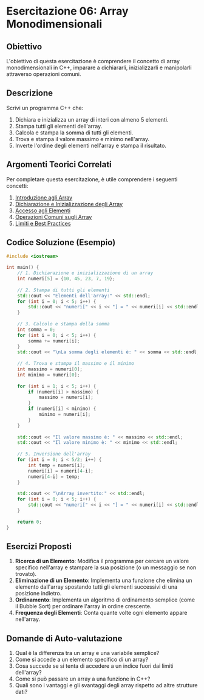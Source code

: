# Esercitazione 06: Array Monodimensionali

## Obiettivo

L'obiettivo di questa esercitazione è comprendere il concetto di array monodimensionali in C++, imparare a dichiararli, inizializzarli e manipolarli attraverso operazioni comuni.

## Descrizione

Scrivi un programma C++ che:
1. Dichiara e inizializza un array di interi con almeno 5 elementi.
2. Stampa tutti gli elementi dell'array.
3. Calcola e stampa la somma di tutti gli elementi.
4. Trova e stampa il valore massimo e minimo nell'array.
5. Inverte l'ordine degli elementi nell'array e stampa il risultato.

## Argomenti Teorici Correlati

Per completare questa esercitazione, è utile comprendere i seguenti concetti:

1. [Introduzione agli Array](teoria/01_introduzione_array.md)
2. [Dichiarazione e Inizializzazione degli Array](teoria/02_dichiarazione_inizializzazione.md)
3. [Accesso agli Elementi](teoria/03_accesso_elementi.md)
4. [Operazioni Comuni sugli Array](teoria/04_operazioni_comuni.md)
5. [Limiti e Best Practices](teoria/05_limiti_best_practices.md)

## Codice Soluzione (Esempio)

```cpp
#include <iostream>

int main() {
    // 1. Dichiarazione e inizializzazione di un array
    int numeri[5] = {10, 45, 23, 7, 19};
    
    // 2. Stampa di tutti gli elementi
    std::cout << "Elementi dell'array:" << std::endl;
    for (int i = 0; i < 5; i++) {
        std::cout << "numeri[" << i << "] = " << numeri[i] << std::endl;
    }
    
    // 3. Calcolo e stampa della somma
    int somma = 0;
    for (int i = 0; i < 5; i++) {
        somma += numeri[i];
    }
    std::cout << "\nLa somma degli elementi è: " << somma << std::endl;
    
    // 4. Trova e stampa il massimo e il minimo
    int massimo = numeri[0];
    int minimo = numeri[0];
    
    for (int i = 1; i < 5; i++) {
        if (numeri[i] > massimo) {
            massimo = numeri[i];
        }
        if (numeri[i] < minimo) {
            minimo = numeri[i];
        }
    }
    
    std::cout << "Il valore massimo è: " << massimo << std::endl;
    std::cout << "Il valore minimo è: " << minimo << std::endl;
    
    // 5. Inversione dell'array
    for (int i = 0; i < 5/2; i++) {
        int temp = numeri[i];
        numeri[i] = numeri[4-i];
        numeri[4-i] = temp;
    }
    
    std::cout << "\nArray invertito:" << std::endl;
    for (int i = 0; i < 5; i++) {
        std::cout << "numeri[" << i << "] = " << numeri[i] << std::endl;
    }
    
    return 0;
}
```

## Esercizi Proposti

1. **Ricerca di un Elemento**: Modifica il programma per cercare un valore specifico nell'array e stampare la sua posizione (o un messaggio se non trovato).
2. **Eliminazione di un Elemento**: Implementa una funzione che elimina un elemento dall'array spostando tutti gli elementi successivi di una posizione indietro.
3. **Ordinamento**: Implementa un algoritmo di ordinamento semplice (come il Bubble Sort) per ordinare l'array in ordine crescente.
4. **Frequenza degli Elementi**: Conta quante volte ogni elemento appare nell'array.

## Domande di Auto-valutazione

1. Qual è la differenza tra un array e una variabile semplice?
2. Come si accede a un elemento specifico di un array?
3. Cosa succede se si tenta di accedere a un indice fuori dai limiti dell'array?
4. Come si può passare un array a una funzione in C++?
5. Quali sono i vantaggi e gli svantaggi degli array rispetto ad altre strutture dati?